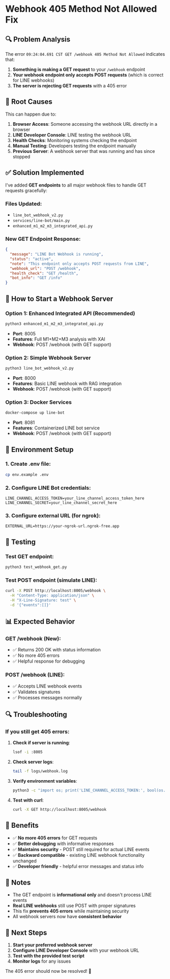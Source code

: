 # Webhook 405 Method Not Allowed Fix

## 🔍 Problem Analysis

The error `09:24:04.691 CST GET /webhook 405 Method Not Allowed` indicates that:

1. **Something is making a GET request** to your `/webhook` endpoint
2. **Your webhook endpoint only accepts POST requests** (which is correct for LINE webhooks)
3. **The server is rejecting GET requests** with a 405 error

## 🎯 Root Causes

This can happen due to:

1. **Browser Access**: Someone accessing the webhook URL directly in a browser
2. **LINE Developer Console**: LINE testing the webhook URL
3. **Health Checks**: Monitoring systems checking the endpoint
4. **Manual Testing**: Developers testing the endpoint manually
5. **Previous Server**: A webhook server that was running and has since stopped

## ✅ Solution Implemented

I've added **GET endpoints** to all major webhook files to handle GET requests gracefully:

### Files Updated:
- `line_bot_webhook_v2.py`
- `services/line-bot/main.py` 
- `enhanced_m1_m2_m3_integrated_api.py`

### New GET Endpoint Response:
```json
{
  "message": "LINE Bot Webhook is running",
  "status": "active", 
  "note": "This endpoint only accepts POST requests from LINE",
  "webhook_url": "POST /webhook",
  "health_check": "GET /health",
  "bot_info": "GET /info"
}
```

## 🚀 How to Start a Webhook Server

### Option 1: Enhanced Integrated API (Recommended)
```bash
python3 enhanced_m1_m2_m3_integrated_api.py
```
- **Port**: 8005
- **Features**: Full M1+M2+M3 analysis with XAI
- **Webhook**: POST /webhook (with GET support)

### Option 2: Simple Webhook Server
```bash
python3 line_bot_webhook_v2.py
```
- **Port**: 8000
- **Features**: Basic LINE webhook with RAG integration
- **Webhook**: POST /webhook (with GET support)

### Option 3: Docker Services
```bash
docker-compose up line-bot
```
- **Port**: 8081
- **Features**: Containerized LINE bot service
- **Webhook**: POST /webhook (with GET support)

## 🔧 Environment Setup

### 1. Create .env file:
```bash
cp env.example .env
```

### 2. Configure LINE Bot credentials:
```env
LINE_CHANNEL_ACCESS_TOKEN=your_line_channel_access_token_here
LINE_CHANNEL_SECRET=your_line_channel_secret_here
```

### 3. Configure external URL (for ngrok):
```env
EXTERNAL_URL=https://your-ngrok-url.ngrok-free.app
```

## 🧪 Testing

### Test GET endpoint:
```bash
python3 test_webhook_get.py
```

### Test POST endpoint (simulate LINE):
```bash
curl -X POST http://localhost:8005/webhook \
  -H "Content-Type: application/json" \
  -H "X-Line-Signature: test" \
  -d '{"events":[]}'
```

## 📊 Expected Behavior

### GET /webhook (New):
- ✅ Returns 200 OK with status information
- ✅ No more 405 errors
- ✅ Helpful response for debugging

### POST /webhook (LINE):
- ✅ Accepts LINE webhook events
- ✅ Validates signatures
- ✅ Processes messages normally

## 🔍 Troubleshooting

### If you still get 405 errors:

1. **Check if server is running**:
   ```bash
   lsof -i :8005
   ```

2. **Check server logs**:
   ```bash
   tail -f logs/webhook.log
   ```

3. **Verify environment variables**:
   ```bash
   python3 -c "import os; print('LINE_CHANNEL_ACCESS_TOKEN:', bool(os.getenv('LINE_CHANNEL_ACCESS_TOKEN')))"
   ```

4. **Test with curl**:
   ```bash
   curl -X GET http://localhost:8005/webhook
   ```

## 🎉 Benefits

- ✅ **No more 405 errors** for GET requests
- ✅ **Better debugging** with informative responses
- ✅ **Maintains security** - POST still required for actual LINE events
- ✅ **Backward compatible** - existing LINE webhook functionality unchanged
- ✅ **Developer friendly** - helpful error messages and status info

## 📝 Notes

- The GET endpoint is **informational only** and doesn't process LINE events
- **Real LINE webhooks** still use POST with proper signatures
- This fix **prevents 405 errors** while maintaining security
- All webhook servers now have **consistent behavior**

## 🔄 Next Steps

1. **Start your preferred webhook server**
2. **Configure LINE Developer Console** with your webhook URL
3. **Test with the provided test script**
4. **Monitor logs** for any issues

The 405 error should now be resolved! 🎉

